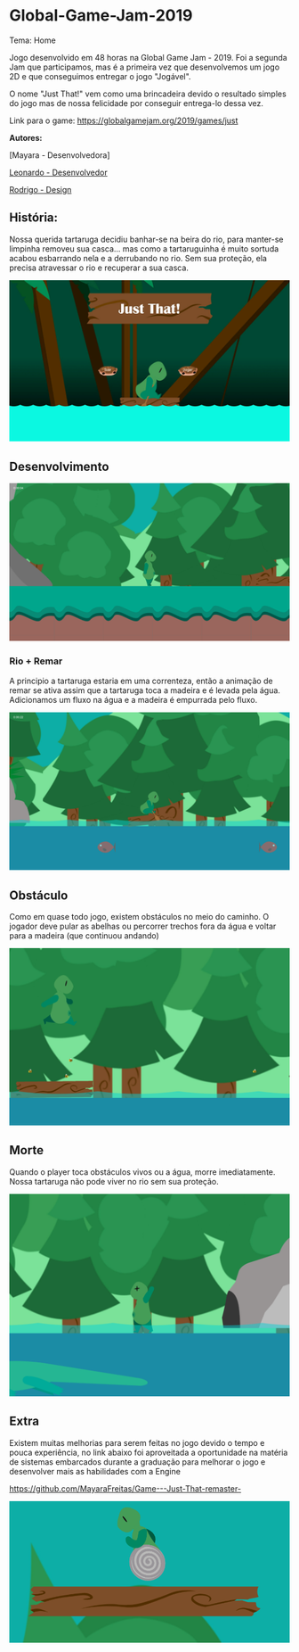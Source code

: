 # Global-Game-Jam-2019

Tema: Home

Jogo desenvolvido em 48 horas na Global Game Jam - 2019. Foi a segunda Jam que participamos, mas é a primeira vez que desenvolvemos um jogo 2D e que conseguimos entregar o jogo "Jogável".  

O nome "Just That!" vem como uma brincadeira devido o resultado simples do jogo mas de nossa felicidade por conseguir entrega-lo dessa vez.

Link para o game: https://globalgamejam.org/2019/games/just

**Autores:**

[Mayara - Desenvolvedora]

[Leonardo - Desenvolvedor](https://github.com/LZagatto)

[Rodrigo - Design](https://github.com/RodrigoDisselli)

## História: 

Nossa querida tartaruga decidiu banhar-se na beira do rio, para manter-se limpinha removeu sua casca... mas como a tartaruguinha é muito sortuda acabou esbarrando nela e a derrubando no rio.
Sem sua proteção, ela precisa atravessar o rio e recuperar a sua casca.

![Menu](https://github.com/MayaraFreitas/Global-Game-Jam-2019/blob/master/img/Menu.png)

## Desenvolvimento

![Inicio](https://github.com/MayaraFreitas/Global-Game-Jam-2019/blob/master/img/Inicio.png)

### Rio + Remar

A principio a tartaruga estaria em uma correnteza, então a animação de remar se ativa assim que a tartaruga toca a madeira e é levada pela água. Adicionamos um fluxo na água e a madeira é empurrada pelo fluxo.

![Remando](https://github.com/MayaraFreitas/Global-Game-Jam-2019/blob/master/img/Remando.png)

## Obstáculo

Como em quase todo jogo, existem obstáculos no meio do caminho. O jogador deve pular as abelhas ou percorrer trechos fora da água e voltar para a madeira (que continuou andando)

![Desafio](https://github.com/MayaraFreitas/Global-Game-Jam-2019/blob/master/img/Desafio.png)

## Morte

Quando o player toca obstáculos vivos ou a água, morre imediatamente. Nossa tartaruga não pode viver no rio sem sua proteção.

![Morte](https://github.com/MayaraFreitas/Global-Game-Jam-2019/blob/master/img/Morte.png)

## Extra

Existem muitas melhorias para serem feitas no jogo devido o tempo e pouca experiência, no link abaixo foi aproveitada a oportunidade na matéria de sistemas embarcados durante a graduação para melhorar o jogo e desenvolver mais as habilidades com a Engine

https://github.com/MayaraFreitas/Game---Just-That-remaster-

![Corrida](https://github.com/MayaraFreitas/Global-Game-Jam-2019/blob/master/img/Corrida.png)








